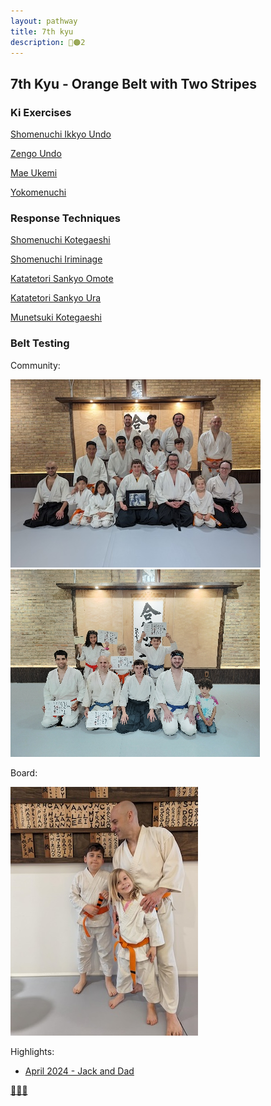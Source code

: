 ```yaml
---
layout: pathway
title: 7th kyu
description: 🥋🟠2
---
```


## 7th Kyu - Orange Belt with Two Stripes

### Ki Exercises

[Shomenuchi Ikkyo Undo](https://www.youtube.com/watch?v=PyVwydZGn-w)

[Zengo Undo](https://www.youtube.com/watch?v=FzqsXVxGthY)

[Mae Ukemi](https://www.youtube.com/watch?v=4Cr7lpSiayA)

[Yokomenuchi](http://youtu.be/EH92Ba4pcGA)

### Response Techniques

[Shomenuchi Kotegaeshi](https://www.youtube.com/watch?v=fjcRe8ewkBA)

[Shomenuchi Iriminage](https://www.youtube.com/watch?v=-q4VH0ZlB8M)

[Katatetori Sankyo Omote](https://www.youtube.com/watch?v=caDd3oXwx-Y)

[Katatetori Sankyo Ura](https://www.youtube.com/watch?v=o5gPmSyx1w4)

[Munetsuki Kotegaeshi](https://www.youtube.com/watch?v=WGZOvYM2hmQ)

### Belt Testing

Community:

![...](./kyu-7-community-2024.04.jpg)
![...](./kyu-7-community-2024.09.jpg)

Board:

![...](./kyu-7-board-2024.05.jpg)

Highlights:

* [April 2024 - Jack and Dad](https://youtu.be/fvchtViicBs)


[🌿🌀🎨](https://basil.one)
